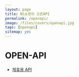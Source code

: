 ```yaml
---
layout: page
title: NS쇼핑의 오픈API
permalink: /openapi/
image: /files/covers/openapi.jpg
tags: [openapi]
sitemap: yes
---
```


# OPEN-API
* [제휴용 API](https://github.com/nsshopping/Affiliate-API)
